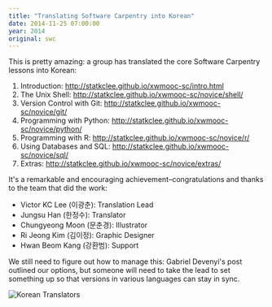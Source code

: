 ```yaml
---
title: "Translating Software Carpentry into Korean"
date: 2014-11-25 07:00:00
year: 2014
original: swc
---
```

<p>
  This is pretty amazing:
  a group has translated the core Software Carpentry lessons into Korean:
</p>
<ol>
  <li>Introduction: <a href="http://statkclee.github.io/xwmooc-sc/intro.html">http://statkclee.github.io/xwmooc-sc/intro.html</a></li>
  <li>The Unix Shell: <a href="http://statkclee.github.io/xwmooc-sc/novice/shell/">http://statkclee.github.io/xwmooc-sc/novice/shell/</a></li>
  <li>Version Control with Git: <a href="http://statkclee.github.io/xwmooc-sc/novice/git/">http://statkclee.github.io/xwmooc-sc/novice/git/</a></li>
  <li>Programming with Python: <a href="http://statkclee.github.io/xwmooc-sc/novice/python/">http://statkclee.github.io/xwmooc-sc/novice/python/</a></li>
  <li>Programming with R: <a href="http://statkclee.github.io/xwmooc-sc/novice/r/">http://statkclee.github.io/xwmooc-sc/novice/r/</a></li>
  <li>Using Databases and SQL: <a href="http://statkclee.github.io/xwmooc-sc/novice/sql/">http://statkclee.github.io/xwmooc-sc/novice/sql/</a></li>
  <li>Extras: <a href="http://statkclee.github.io/xwmooc-sc/novice/extras/">http://statkclee.github.io/xwmooc-sc/novice/extras/</a></li>
</ol>
<p>
  It's a remarkable and encouraging achievement–congratulations and thanks
  to the team that did the work:
</p>
<ul>
  <li>Victor KC Lee (&#51060;&#44305;&#52632;): Translation Lead</li>
  <li>Jungsu Han (&#54620;&#51221;&#49688;): Translator</li>
  <li>Chungyeong Moon (&#47928;&#52632;&#44221;): Illustrator</li>
  <li>Ri Jeong Kim (&#44608;&#51060;&#51221;): Graphic Designer</li>
  <li>Hwan Beom Kang (&#44053;&#54872;&#48276;): Support</li>
</ul>
<p>
  We still need to figure out how to manage this:
  Gabriel Devenyi's post outlined our options,
  but someone will need to take the lead to set something up
  so that versions in various languages can stay in sync.
</p>
<p>
  <img src="{{'/files/2014/11/korean-translators-with-names.jpg' | relative_url}}" alt="Korean Translators" class="center">
</p>
